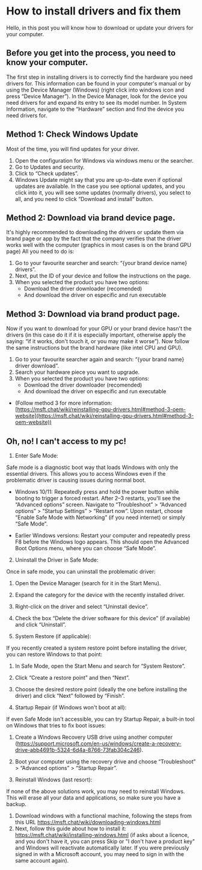 # How to install drivers and fix them 
Hello, in this post you will know how to download or update your drivers for your computer.
## Before you get into the process, you need to know your computer.
The first step in installing drivers is to correctly find the hardware you need drivers for. This information can be found in your computer's manual or by using the Device Manager (Windows) (right click into windows icon and press “Device Manager”). In the Device Manager, look for the device you need drivers for and expand its entry to see its model number. In System Information, navigate to the “Hardware” section and find the device you need drivers for.

## Method 1: Check Windows Update
Most of the time, you will find updates for your driver.

 1. Open the configuration for Windows via windows menu or the searcher.
 2. Go to Updates and security.
 3. Click to “Check updates”.
 4. Windows Update might say that you are up-to-date even if optional updates are available. In the case you see optional updates, and you click into it, you will see some updates (normally drivers), you select to all, and you need to click “Download and install” button.

## Method 2: Download via brand device page.
It's highly recommended to downloading the drivers or update them via brand page or app by the fact that the company verifies that the driver works well with the computer (graphics in most cases is on the brand GPU page)
All you need to do is:

 1. Go to your favourite searcher and search: “{your brand device name} drivers”.
 2. Next, put the ID of your device and follow the instructions on the page.
 3. When you selected the product you have two options:
	- Download the driver downloader (recomended)
	- And download the driver on especific and run executable

## Method 3: Download via brand product page.
Now if you want to download for your GPU or your brand device hasn't the drivers (in this case do it if it is especially important, otherwise apply the saying: “if it works, don't touch it, or you may make it worse”).
Now follow the same instructions but the brand hardware (like intel CPU and GPU).

 1. Go to your favourite searcher again and search: “{your brand name} driver download”.
 2. Search your hardware piece you want to upgrade.
 3. When you selected the product you have two options:
	- Download the driver downloader (recomended)
	- And download the driver on especific and run executable
- (Follow method 3 for more information: [https://msft.chat/wiki/reinstalling-gpu-drivers.html#method-3-oem-website](https://msft.chat/wiki/reinstalling-gpu-drivers.html#method-3-oem-website))

## Oh, no! I can't access to my pc!

1. Enter Safe Mode:

Safe mode is a diagnostic boot way that loads Windows with only the essential drivers. This allows you to access Windows even if the problematic driver is causing issues during normal boot.

 - Windows 10/11: Repeatedly press and hold the power button while booting to trigger a forced restart. After 2–3 restarts, you'll see the “Advanced options” screen. Navigate to “Troubleshoot” > “Advanced options” > “Startup Settings” > “Restart now”. Upon restart, choose “Enable Safe Mode with Networking” (if you need internet) or simply “Safe Mode”.

 - Earlier Windows versions: Restart your computer and repeatedly press F8 before the Windows logo appears. This should open the Advanced Boot Options menu, where you can choose “Safe Mode”.

2. Uninstall the Driver in Safe Mode:

Once in safe mode, you can uninstall the problematic driver:

 1. Open the Device Manager (search for it in the Start Menu).
 2. Expand the category for the device with the recently installed driver.
 3. Right-click on the driver and select “Uninstall device”.
 4. Check the box “Delete the driver software for this device” (if available) and click “Uninstall”.

3. System Restore (if applicable):

If you recently created a system restore point before installing the driver, you can restore Windows to that point:

 1. In Safe Mode, open the Start Menu and search for “System Restore”.
 2. Click “Create a restore point” and then “Next”.
 3. Choose the desired restore point (ideally the one before installing the driver) and click “Next” followed by “Finish”.

4. Startup Repair (if Windows won't boot at all):

If even Safe Mode isn't accessible, you can try Startup Repair, a built-in tool on Windows that tries to fix boot issues:

 1. Create a Windows Recovery USB drive using another computer (https://support.microsoft.com/en-us/windows/create-a-recovery-drive-abb4691b-5324-6d4a-8766-73fab304c246).
 2. Boot your computer using the recovery drive and choose “Troubleshoot” > “Advanced options” > “Startup Repair”.

5. Reinstall Windows (last resort):

If none of the above solutions work, you may need to reinstall Windows. This will erase all your data and applications, so make sure you have a backup.

 1. Download windows with a functional machine, following the steps from this URL https://msft.chat/wiki/downloading-windows.html
 2. Next, follow this guide about how to install it: https://msft.chat/wiki/installing-windows.html (if asks about a licence, and you don't have it, you can press Skip or "I don't have a product key" and Windows will reactivate automatically later. If you were previously signed in with a Microsoft account, you may need to sign in with the same account again).
